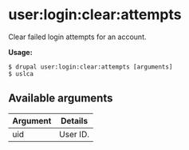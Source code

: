 # user:login:clear:attempts
Clear failed login attempts for an account.

**Usage:**
```
$ drupal user:login:clear:attempts [arguments] 
$ uslca  
```

## Available arguments
Argument | Details
---------|-------------
uid | User ID.
